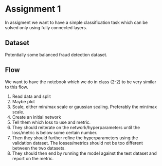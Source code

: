 # Assignment 1
In assigment we want to have a simple classification task which can be solved only using fully connected layers.

## Dataset
Potentially some balanced fraud detection dataset.

## Flow
We want to have the notebook which we do in class (2-2) to be very similar to this flow.
1. Read data and split
  1. Maybe plot
  1. Scale, either min/max scale or gaussian scaling. Preferably the min/max scale.
1. Create an initial network
1. Tell them which loss to use and metric.
1. They should reiterate on the network/hyperparameters until the loss/metric is below some certain number.
1. Then they should further refine the hyperparameters using the validation dataset. The losses/metrics should not be too different between the two datasets.
1. They should then end by running the model against the test dataset and report on the metric.
